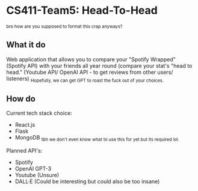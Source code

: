 # CS411-Team5: Head-To-Head
<sup>bro how are you supposed to format this crap anyways?</sup> 

## What it do
Web application that allows you to compare your "Spotify Wrapped" (Spotify API) with your friends all year round (compare your stat's "head to head." (Youtube API/ OpenAI API - to get reviews from other users/ listeners)
<sub>Hopefully, we can get GPT to roast the fuck out of your choices.</sub>

## How do
Current tech stack choice:
* React.js
* Flask
* MongoDB <sub>tbh we don't even know what to use this for yet but its required lol.</sub>

Planned API's:
* Spotify
* OpenAI GPT-3
* Youtube (Unsure)
* DALL·E (Could be interesting but could also be too insane)
